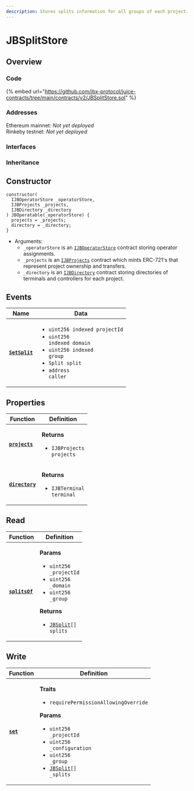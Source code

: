 ```yaml
---
description: Stores splits information for all groups of each project.
---
```


# JBSplitStore

## Overview

### Code

{% embed url="https://github.com/jbx-protocol/juice-contracts/tree/main/contracts/v2/JBSplitStore.sol" %}

### **Addresses**

Ethereum mainnet: _Not yet deployed_\
Rinkeby testnet: _Not yet deployed_

### **Interfaces**

### **Inheritance**

## Constructor

```solidity
constructor(
  IJBOperatorStore _operatorStore,
  IJBProjects _projects,
  IJBDirectory _directory
) JBOperatable(_operatorStore) {
  projects = _projects;
  directory = _directory;
}
```

* Arguments:
  * `_operatorStore` is an [`IJBOperatorStore`](../../interfaces/ijboperatorstore.md) contract storing operator assignments.
  * `_projects` is an [`IJBProjects`](../../interfaces/ijbprojects.md) contract which mints ERC-721's that represent project ownership and transfers.
  * `_directory` is an [`IJBDirectory`](../../interfaces/ijbdirectory.md) contract storing directories of terminals and controllers for each project.

## Events

| Name                                 | Data                                                                                                                                                                                                                 |
| ------------------------------------ | -------------------------------------------------------------------------------------------------------------------------------------------------------------------------------------------------------------------- |
| [**`SetSplit`**](events/setsplit.md) | <ul><li><code>uint256 indexed projectId</code></li><li><code>uint256 indexed domain</code></li><li><code>uint256 indexed group</code></li><li><code>Split split</code></li><li><code>address caller</code></li></ul> |

## Properties

| Function                                   | Definition                                                                         |
| ------------------------------------------ | ---------------------------------------------------------------------------------- |
| [**`projects`**](properties/projects.md)   | <p><strong>Returns</strong></p><ul><li><code>IJBProjects projects</code></li></ul> |
| [**`directory`**](properties/directory.md) | <p><strong>Returns</strong></p><ul><li><code>IJBTerminal terminal</code></li></ul> |

## Read

| Function                           | Definition                                                                                                                                                                                                                                                                                         |
| ---------------------------------- | -------------------------------------------------------------------------------------------------------------------------------------------------------------------------------------------------------------------------------------------------------------------------------------------------- |
| [**`splitsOf`**](read/splitsof.md) | <p><strong>Params</strong></p><ul><li><code>uint256 _projectId</code></li><li><code>uint256 _domain</code></li><li><code>uint256 _group</code></li></ul><p><strong>Returns</strong></p><ul><li><a href="../../data-structures/jbsplit.md"><code>JBSplit</code></a><code>[] splits</code></li></ul> |

## Write

| Function                  | Definition                                                                                                                                                                                                                                                                                                                                                       |
| ------------------------- | ---------------------------------------------------------------------------------------------------------------------------------------------------------------------------------------------------------------------------------------------------------------------------------------------------------------------------------------------------------------- |
| [**`set`**](write/set.md) | <p><strong>Traits</strong></p><ul><li><code>requirePermissionAllowingOverride</code></li></ul><p><strong>Params</strong></p><ul><li><code>uint256 _projectId</code></li><li><code>uint256 _configuration</code></li><li><code>uint256 _group</code></li><li><a href="../../data-structures/jbsplit.md"><code>JBSplit</code></a><code>[] _splits</code></li></ul> |
